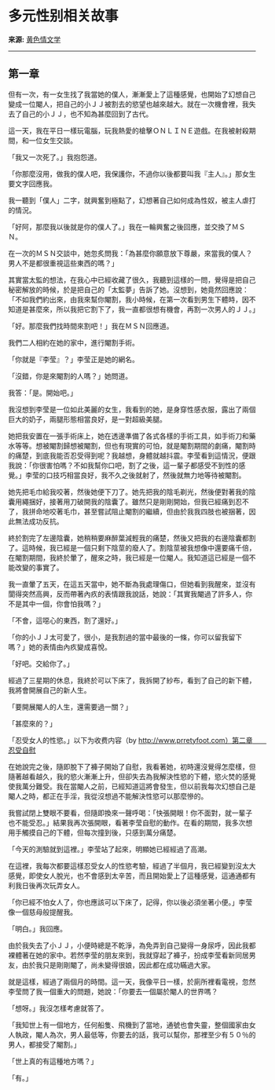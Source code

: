 # 多元性别相关故事

**来源:** [黄色情文学](http://huangsewenxue.com/)  

---

## 第一章

但有一次，有一女生找了我當她的僕人，漸漸愛上了這種感覺，也開始了幻想自己變成一位閹人，把自己的小ＪＪ被割去的慾望也越來越大。就在一次機會裡，我失去了自己的小ＪＪ，也不知為甚麼回到了古代。

這一天，我在平日一樣玩電腦，玩我熱愛的槍擊ＯＮＬＩＮＥ遊戲。在我被射殺期間，和一位女生交談。

「我又一次死了。」我抱怨道。

「你那麼沒用，做我的僕人吧，我保護你，不過你以後都要叫我『主人』。」那女生要文字回應我。

我一聽到「僕人」二字，就興奮到極點了，幻想著自己如何成為性奴，被主人虐打的情況。

「好阿，那麼我以後就是你的僕人了。」我在一輪興奮之後回應，並交換了ＭＳＮ。

在一次的ＭＳＮ交談中，她忽炙問我：「為甚麼你願意放下尊嚴，來當我的僕人？男人不是都很重視這些東西的嗎？」

其實當太監的想法，在我心中已經收藏了很久，我聽到這樣的一問，覺得是把自己秘密解放的時候，於是把自己的「太監夢」告訴了她。沒想到，她竟然回應說：「不如我們約出來，由我來幫你閹割，我小時候，在第一次看到男生下體時，因不知道是甚麼來，所以我把它割下了，我一直都很想有機會，再割一次男人的ＪＪ。」

「好。那麼我們找時間來割吧！」我在ＭＳＮ回應道。

我們二人相約在她的家中，進行閹割手術。

「你就是『李莹』？」李莹正是她的網名。

「沒錯，你是來閹割的人嗎？」她問道。

我答：「是。開始吧。」

我沒想到李莹是一位如此美麗的女生，我看到的她，是身穿性感衣服，露出了兩個巨大的奶子，兩腿形態相當良好，是一對超級美腿。

她把我安置在一張手術床上，她在透邊準備了各式各樣的手術工具，如手術刀和藥水等等。想被閹割歸想被閹割，但也有現實的可怕，就是閹割期間的劇痛，閹割時的痛楚，到底我能否忍受得到呢？我越想，身體就越抖震。李莹看到這情況，便跟我說：「你很害怕嗎？不如我幫你口吧，割了之後，這一輩子都感受不到性的感覺。」李莹的口技巧相當良好，我不久之後就射了，然後就無力地等待被閹割。

她先把毛巾給我咬著，然後她便下刀了。她先把我的陰毛剃光，然後便對著我的陰囊用繩捆好，接著用刀破開我的陰囊了。雖然只是剛剛開始，但我已經痛到忍不了，我拼命地咬著毛巾，甚至嘗試阻止閹割的繼續，但由於我我四肢也被捆著，因此無法成功反抗。

終於割完了左邊陰囊，她稍稍要麻醉葉減輕我的痛楚，然後又把我的右邊陰囊都割了。這時候，我已經是一個只剩下陰莖的廢人了。割陰莖被我想像中還要痛千倍，在閹割期間，我終於暈了，醒來之時，我已經是一位閹人。我知道這已經是一個不能改變的事實了。

我一直暈了五天，在這五天當中，她不斷為我處理傷口，但她看到我醒來，並沒有閬得突然高興，反而帶著內疚的表情跟我說話，她說：「其實我閹過了許多人，你不是其中一個，你會怕我嗎？」

「不會，這噁心的東西，割了還好。」

「你的小ＪＪ太可愛了，很小，是我割過的當中最後的一條，你可以留我留下嗎？」她的表情由內疚變成喜悅。

「好吧。交給你了。」

經過了三星期的休息，我終於可以下床了，我拆開了紗布，看到了自己的新下體，我將會開展自己的新人生。

「要開展閹人的人生，還需要過一關？」

「甚麼來的？」

「忍受女人的性慾。」以下为收费内容（by http://www.prretyfoot.com）第二章　　忍受自慰

在她說完之後，隨即脫下了褲子開始了自慰，我看著她，初時還沒覺得怎麼樣，但隨著越看越久，我的慾火漸漸上升，但卻失去為我解決性慾的下體，慾火焚的感覺使我萬分難受。我在當閹人之前，已經知道這將會發生，但以前我每次幻想自己是閹人之時，都正在手淫，我從沒想過不能解決性慾可以那麼慘的。

我嘗試閉上雙眼不要看，但隨即換來一聲呼喝：「快張開眼！你不面對，就一輩子也不能受忍。」結果我再次張開眼，看著李莹自慰的動作。在看的期間，我多次想用手觸摸自己的下體，但每次撞到後，只感到萬分痛楚。

「今天的測驗就到這裡。」李莹站了起來，明顯她已經經過了高潮。

在這裡，我每次都要這樣忍受女人的性慾考驗，經過了半個月，我已經變到沒太大感覺，即使女人脫光，也不會感到太辛苦，而且開始愛上了這種感覺，這通通都有利我日後再次玩弄女人。

「你已經不怕女人了，你也應該可以下床了，記得，你以後必須坐著小便。」李莹像一個慈母般提醒我。

「明白。」我回應。

由於我失去了小ＪＪ，小便時總是不乾淨，為免弄到自己變得一身尿呼，因此我都裸體著在她的家中。若然李莹的朋友來到，我就穿起了褲子，扮成李莹看新同居男友，由於我只是剛剛閹了，尚未變得很娘，因此都在成功瞞過大家。

就是這樣，經過了兩個月的時間。這一天，我像平日一樣，於廁所裡看電視，忽然李莹問了我一個重大的問題，她說：「你要去一個屬於閹人的世界嗎？

「想呀。」我沒怎樣考慮就答了。

「我知世上有一個地方，任何船隻、飛機到了當地，通號也會失靈，整個國家由女人執政，閹人為次，男人最低等，你要去的話，我可以幫你，那裡至少有５０％的男人，都接受了閹割。」

「世上真的有這種地方嗎？」

「有。」
